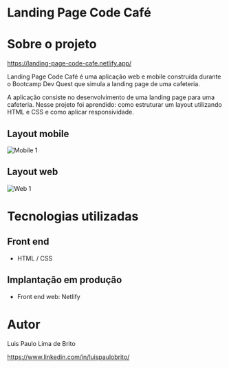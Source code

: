 # Landing Page Code Café 

# Sobre o projeto

https://landing-page-code-cafe.netlify.app/

Landing Page Code Café é uma aplicação web e mobile construída durante o Bootcamp Dev Quest que simula a landing page de uma cafeteria.

A aplicação consiste no desenvolvimento de uma landing page para uma cafeteria. Nesse projeto foi aprendido: como estruturar um layout utilizando HTML e CSS e como aplicar responsividade.

## Layout mobile
![Mobile 1](https://github.com/luispaulobrito/assets/blob/main/1662485723964.gif)

## Layout web
![Web 1](https://github.com/luispaulobrito/assets/blob/main/cel.gif)

# Tecnologias utilizadas
## Front end
- HTML / CSS 

## Implantação em produção
- Front end web: Netlify

# Autor

Luis Paulo Lima de Brito

https://www.linkedin.com/in/luispaulobrito/
